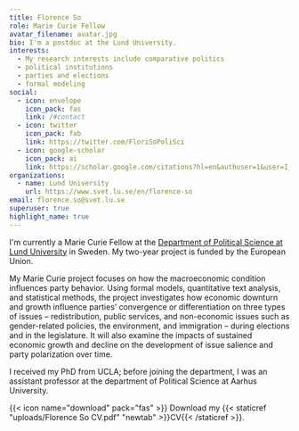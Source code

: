 ```yaml
---
title: Florence So
role: Marie Curie Fellow
avatar_filename: avatar.jpg
bio: I'm a postdoc at the Lund University.
interests:
  - My research interests include comparative politics
  - political institutions
  - parties and elections
  - formal modeling
social:
  - icon: envelope
    icon_pack: fas
    link: /#contact
  - icon: twitter
    icon_pack: fab
    link: https://twitter.com/FloriSoPoliSci
  - icon: google-scholar
    icon_pack: ai
    link: https://scholar.google.com/citations?hl=en&authuser=1&user=I_i4XjsAAAAJ
organizations:
  - name: Lund University
    url: https://www.svet.lu.se/en/florence-so
email: florence.so@svet.lu.se
superuser: true
highlight_name: true
---
```

I'm currently a Marie Curie Fellow at the [Department of Political Science at Lund University](https://www.svet.lu.se/en/florence-so) in Sweden. My two-year project is funded by the European Union.

My Marie Curie project focuses on how the macroeconomic condition influences party behavior. Using formal models, quantitative text analysis, and statistical methods, the project investigates how economic downturn and growth influence parties’ convergence or differentiation on three types of issues – redistribution, public services, and non-economic issues such as gender-related policies, the environment, and immigration – during elections and in the legislature. It will also examine the impacts of sustained economic growth and decline on the development of issue salience and party polarization over time.

I received my PhD from UCLA; before joining the department, I was an assistant professor at the department of Political Science at Aarhus University. 

{{< icon name="download" pack="fas" >}} Download my {{< staticref "uploads/Florence So CV.pdf" "newtab" >}}CV{{< /staticref >}}.
